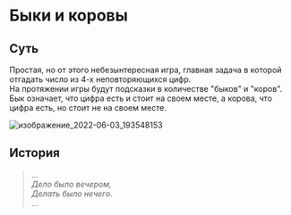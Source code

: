 # Быки и коровы
## Суть
Простая, но от этого небезынтересная игра, главная задача в которой отгадать число из 4-х неповторяющихся цифр.  
На протяжении игры будут подсказки в количестве "быков" и "коров". Бык означает, что цифра есть и стоит на своем месте, а корова, что цифра есть, но стоит не на своем месте.
  
![изображение_2022-06-03_193548153](https://user-images.githubusercontent.com/97308931/171907840-a26d9be2-42ef-460a-a60b-f0b484f71046.png)
## История 
> *...*  
> *Дело было вечером,*  
> *Делать было нечего.*  
> *...*
